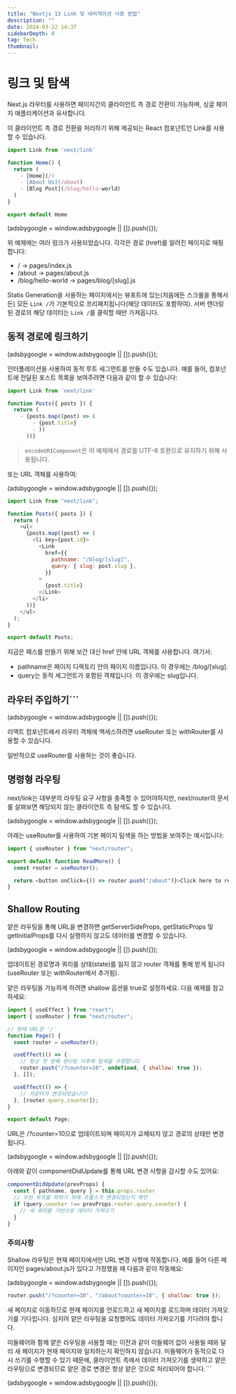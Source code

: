 ```yaml
---
title: "Nextjs 13 Link 및 네비게이션 사용 방법"
description: ""
date: 2024-03-22 14:37
sidebarDepth: 0
tag: Tech
thumbnail:
---
```


# 링크 및 탐색

Next.js 라우터를 사용하면 페이지간의 클라이언트 측 경로 전환이 가능하며, 싱글 페이지 애플리케이션과 유사합니다.

이 클라이언트 측 경로 전환을 처리하기 위해 제공되는 React 컴포넌트인 Link를 사용할 수 있습니다.

```js
import Link from 'next/link'

function Home() {
  return (
    - [Home](/)
    - [About Us](/about)
    - [Blog Post](/blog/hello-world)
  )
}

export default Home
```

<!-- ui-log 수평형 -->

<ins class="adsbygoogle"
      style="display:block"
      data-ad-client="ca-pub-4877378276818686"
      data-ad-slot="9743150776"
      data-ad-format="auto"
      data-full-width-responsive="true"></ins>
<component is="script">
(adsbygoogle = window.adsbygoogle || []).push({});
</component>

위 예제에는 여러 링크가 사용되었습니다. 각각은 경로 (href)를 알려진 페이지로 매핑합니다:

- / → pages/index.js
- /about → pages/about.js
- /blog/hello-world → pages/blog/[slug].js

Statis Generation을 사용하는 페이지에서는 뷰포트에 있는(처음에든 스크롤을 통해서든) 모든 `Link /`가 기본적으로 프리패치됩니다(해당 데이터도 포함하여). 서버 렌더링된 경로의 해당 데이터는 `Link /`를 클릭할 때만 가져옵니다.

## 동적 경로에 링크하기

<!-- ui-log 수평형 -->

<ins class="adsbygoogle"
      style="display:block"
      data-ad-client="ca-pub-4877378276818686"
      data-ad-slot="9743150776"
      data-ad-format="auto"
      data-full-width-responsive="true"></ins>
<component is="script">
(adsbygoogle = window.adsbygoogle || []).push({});
</component>

인터폴레이션을 사용하여 동적 루트 세그먼트를 만들 수도 있습니다. 예를 들어, 컴포넌트에 전달된 포스트 목록을 보여주려면 다음과 같이 할 수 있습니다:

```js
import Link from 'next/link'

function Posts({ posts }) {
  return (
    - {posts.map((post) => (
        - {post.title}
        - ))
      ))}
```

> `encodeURIComponent`은 이 예제에서 경로를 UTF-8 호환으로 유지하기 위해 사용됩니다.

또는 URL 객체를 사용하여:

<!-- ui-log 수평형 -->

<ins class="adsbygoogle"
      style="display:block"
      data-ad-client="ca-pub-4877378276818686"
      data-ad-slot="9743150776"
      data-ad-format="auto"
      data-full-width-responsive="true"></ins>
<component is="script">
(adsbygoogle = window.adsbygoogle || []).push({});
</component>

```js
import Link from "next/link";

function Posts({ posts }) {
  return (
    <ul>
      {posts.map((post) => (
        <li key={post.id}>
          <Link
            href={{
              pathname: "/blog/[slug]",
              query: { slug: post.slug },
            }}
          >
            {post.title}
          </Link>
        </li>
      ))}
    </ul>
  );
}

export default Posts;
```

지금은 패스를 만들기 위해 보간 대신 href 안에 URL 객체를 사용합니다. 여기서:

- pathname은 페이지 디렉토리 안의 페이지 이름입니다. 이 경우에는 /blog/[slug].
- query는 동적 세그먼트가 포함된 객체입니다. 이 경우에는 slug입니다.

## 라우터 주입하기```

<!-- ui-log 수평형 -->

<ins class="adsbygoogle"
      style="display:block"
      data-ad-client="ca-pub-4877378276818686"
      data-ad-slot="9743150776"
      data-ad-format="auto"
      data-full-width-responsive="true"></ins>
<component is="script">
(adsbygoogle = window.adsbygoogle || []).push({});
</component>

리액트 컴포넌트에서 라우터 객체에 액세스하려면 useRouter 또는 withRouter를 사용할 수 있습니다.

일반적으로 useRouter를 사용하는 것이 좋습니다.

## 명령형 라우팅

next/link는 대부분의 라우팅 요구 사항을 충족할 수 있어야하지만, next/router의 문서를 살펴보면 해당되지 않는 클라이언트 측 탐색도 할 수 있습니다.

<!-- ui-log 수평형 -->

<ins class="adsbygoogle"
      style="display:block"
      data-ad-client="ca-pub-4877378276818686"
      data-ad-slot="9743150776"
      data-ad-format="auto"
      data-full-width-responsive="true"></ins>
<component is="script">
(adsbygoogle = window.adsbygoogle || []).push({});
</component>

아래는 useRouter를 사용하여 기본 페이지 탐색을 하는 방법을 보여주는 예시입니다:

```js
import { useRouter } from "next/router";

export default function ReadMore() {
  const router = useRouter();

  return <button onClick={() => router.push("/about")}>Click here to read more</button>;
}
```

## Shallow Routing

얕은 라우팅을 통해 URL을 변경하면 getServerSideProps, getStaticProps 및 getInitialProps를 다시 실행하지 않고도 데이터를 변경할 수 있습니다.

<!-- ui-log 수평형 -->

<ins class="adsbygoogle"
      style="display:block"
      data-ad-client="ca-pub-4877378276818686"
      data-ad-slot="9743150776"
      data-ad-format="auto"
      data-full-width-responsive="true"></ins>
<component is="script">
(adsbygoogle = window.adsbygoogle || []).push({});
</component>

업데이트된 경로명과 쿼리를 상태(state)를 잃지 않고 router 객체를 통해 받게 됩니다 (useRouter 또는 withRouter에서 추가됨).

얕은 라우팅을 가능하게 하려면 shallow 옵션을 true로 설정하세요. 다음 예제를 참고하세요:

```js
import { useEffect } from "react";
import { useRouter } from "next/router";

// 현재 URL은 '/'
function Page() {
  const router = useRouter();

  useEffect(() => {
    // 항상 첫 번째 렌더링 이후에 탐색을 수행합니다
    router.push("/?counter=10", undefined, { shallow: true });
  }, []);

  useEffect(() => {
    // 카운터가 변경되었습니다!
  }, [router.query.counter]);
}

export default Page;
```

URL은 /?counter=10으로 업데이트되며 페이지가 교체되지 않고 경로의 상태만 변경됩니다.

<!-- ui-log 수평형 -->

<ins class="adsbygoogle"
      style="display:block"
      data-ad-client="ca-pub-4877378276818686"
      data-ad-slot="9743150776"
      data-ad-format="auto"
      data-full-width-responsive="true"></ins>
<component is="script">
(adsbygoogle = window.adsbygoogle || []).push({});
</component>

아래와 같이 componentDidUpdate를 통해 URL 변경 사항을 감시할 수도 있어요:

```js
componentDidUpdate(prevProps) {
  const { pathname, query } = this.props.router
  // 무한 루프를 피하기 위해 프롭스가 변경되었는지 확인
  if (query.counter !== prevProps.router.query.counter) {
    // 새 쿼리를 기반으로 데이터 가져오기
  }
}
```

### 주의사항

Shallow 라우팅은 현재 페이지에서만 URL 변경 사항에 작동합니다. 예를 들어 다른 페이지인 pages/about.js가 있다고 가정했을 때 다음과 같이 작동해요:

<!-- ui-log 수평형 -->

<ins class="adsbygoogle"
      style="display:block"
      data-ad-client="ca-pub-4877378276818686"
      data-ad-slot="9743150776"
      data-ad-format="auto"
      data-full-width-responsive="true"></ins>
<component is="script">
(adsbygoogle = window.adsbygoogle || []).push({});
</component>

```js
router.push("/?counter=10", "/about?counter=10", { shallow: true });
```

새 페이지로 이동하므로 현재 페이지를 언로드하고 새 페이지를 로드하며 데이터 가져오기를 기다립니다. 심지어 얕은 라우팅을 요청했어도 데이터 가져오기를 기다려야 합니다.

미들웨어와 함께 얕은 라우팅을 사용할 때는 이전과 같이 미들웨어 없이 사용될 때와 달리 새 페이지가 현재 페이지와 일치하는지 확인하지 않습니다. 미들웨어가 동적으로 다시 쓰기를 수행할 수 있기 때문에, 클라이언트 측에서 데이터 가져오기를 생략하고 얕은 라우팅으로 변경되므로 얕은 경로 변경은 항상 얕은 것으로 처리되어야 합니다.```

<!-- ui-log 수평형 -->

<ins class="adsbygoogle"
      style="display:block"
      data-ad-client="ca-pub-4877378276818686"
      data-ad-slot="9743150776"
      data-ad-format="auto"
      data-full-width-responsive="true"></ins>
<component is="script">
(adsbygoogle = window.adsbygoogle || []).push({});
</component>
